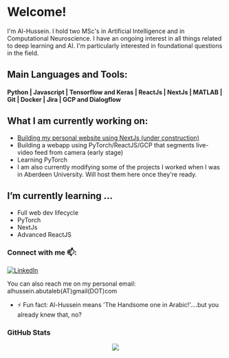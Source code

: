 # Welcome!

I'm Al-Hussein. I hold two MSc's in Artificial Intelligence and in Computational Neuroscience. I have an ongoing interest in all things related to deep learning and AI. I'm particularly interested in foundational questions in the field. 


## Main Languages and Tools:
<!-- LANGUAGES-POST-LIST:START -->
<!-- <p align="left"> -->
#### Python | Javascript | Tensorflow and Keras | ReactJs | NextJs | MATLAB | Git | Docker | Jira | GCP and Dialogflow


<!-- <img src="https://raw.githubusercontent.com/github/explore/80688e429a7d4ef2fca1e82350fe8e3517d3494d/topics/python/python.png" alt="Python" height="60" style="vertical-align:top; margin:4px">
<img src="https://images.app.goo.gl/RDkWVfz5p8j74HwM9" alt="Python" height="60" style="vertical-align:top; margin:4px">
<img src="https://images.app.goo.gl/U9mU93cd2XAujmRn6" alt="Javascript" height="60" style="vertical-align:top; margin:4px">
 <img src="https://images.app.goo.gl/6oGK7AaXyVvyK12A9" alt="Tensorflow" height="60" style="vertical-align:top; margin:4px">
 <img src="https://images.app.goo.gl/4ZdbQZWTWTuosHos9" alt="PyTorch" height="60" style="vertical-align:top; margin:4px">
<img src="https://images.app.goo.gl/M5mWguP2Z47M97XK6" alt="NextJs" height="60" style="vertical-align:top; margin:4px">
<img src="https://images.app.goo.gl/eHBRvs4PxUPXd35x8" alt="ReactJs" height="60" style="vertical-align:top; margin:4px">

<img src="https://images.app.goo.gl/VG5aQJ9f6Q6qtKgFA" alt="Jira" height="60" style="vertical-align:top; margin:4px">
<img src="https://images.app.goo.gl/LEH9YqF1nbG61pHM9" alt="GCP" height="60" style="vertical-align:top; margin:4px">
<img src="https://images.app.goo.gl/VvuakCTULfVpF75x6" alt="Docker" height="60" style="vertical-align:top; margin:4px"> -->
 
<!-- </p> -->
<!-- LANGUAGES-POST-LIST:END -->

## What I am currently working on:

<!-- WORK-POST-LIST:START -->
- [Building my personal website using NextJs (under construction)](https://alhussein.me/)
- Building a webapp using PyTorch/ReactJS/GCP that segments live-video feed from camera (early stage)
- Learning PyTorch
- I am also currently modifying some of the projects I worked when I was in Aberdeen University. Will host them here once they're ready.
<!-- WORK-POST-LIST:END -->


## I’m currently learning ...
<!-- LEARN-POST-LIST:START -->
- Full web dev lifecycle 
- PyTorch
- NextJs
- Advanced ReactJS 
<!-- LEARN-POST-LIST:END -->


### Connect with me 📫:
<a href="https://www.linkedin.com/in/al-hussein-abutaleb-b35a95132/" target="_blank"><img alt="LinkedIn" src="https://img.shields.io/badge/LinkedIn-@AlHusseinAbutaleb-blue?style=flat&logo=linkedin"></a>

You can also reach me on my personal email: alhussein.abutaleb(AT)gmail(DOT)com


- ⚡ Fun fact: Al-Hussein means 'The Handsome one in Arabic!'....but you already knew that, no?



### GitHub Stats
<!-- 
[![Al-Hussein's GitHub stats](https://github-readme-stats.vercel.app/api?username=AlHusseinA&show_icons=true&theme=cobalt&show_icons=true)](https://github.com/anuraghazra/github-readme-stats) -->
<p align="center">
  <img src="https://komarev.com/ghpvc/?username=AlHusseinA&color=green&style=liquid" />
</p>

